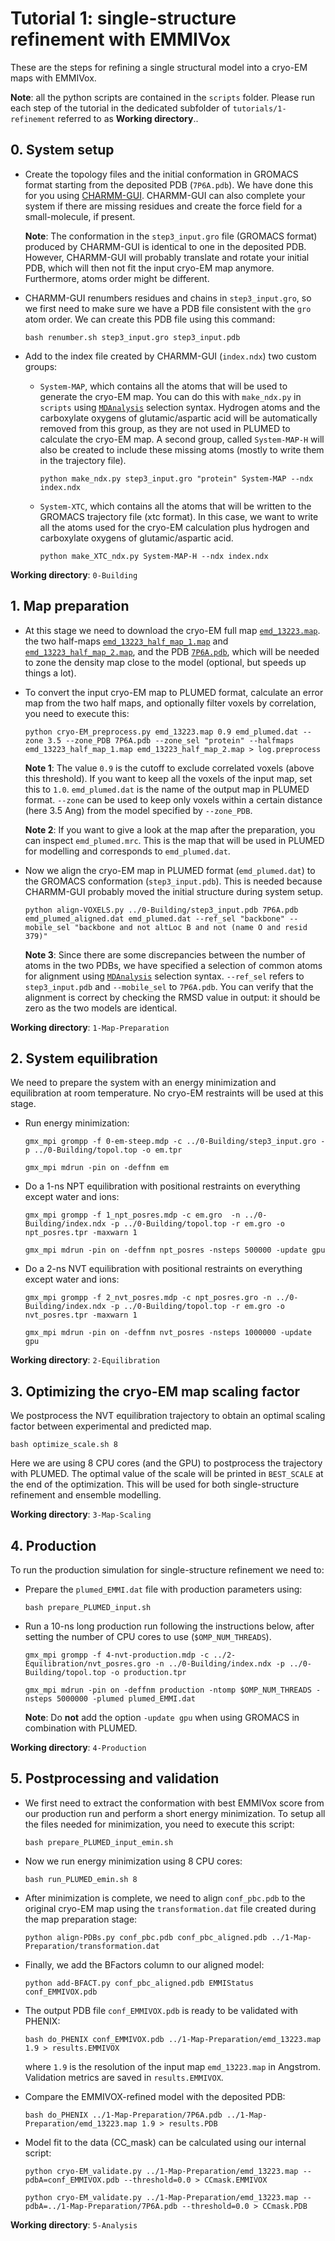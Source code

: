 # Tutorial 1: single-structure refinement with EMMIVox

These are the steps for refining a single structural model into a cryo-EM maps with EMMIVox.

**Note**: all the python scripts are contained in the `scripts` folder. Please run each step of the tutorial in the dedicated subfolder of `tutorials/1-refinement` referred to as **Working directory**..

## 0. System setup

   * Create the topology files and the initial conformation in GROMACS format starting from the deposited PDB (`7P6A.pdb`). We have done this for you using [CHARMM-GUI](https://www.charmm-gui.org). CHARMM-GUI can also complete your system if there are missing residues and create the force field for a small-molecule, if present.

      **Note**: The conformation in the `step3_input.gro` file (GROMACS format) produced by CHARMM-GUI is identical to one in the deposited PDB.
                However, CHARMM-GUI will probably translate and rotate your initial PDB, which will then not fit the input cryo-EM map anymore. Furthermore, atoms order might be different.

   * CHARMM-GUI renumbers residues and chains in `step3_input.gro`, so we first need to make sure we have a PDB file consistent with the `gro`
     atom order. We can create this PDB file using this command:

     `bash renumber.sh step3_input.gro step3_input.pdb`

   * Add to the index file created by CHARMM-GUI (`index.ndx`) two custom groups:

     * `System-MAP`, which contains all the atoms that will be used to generate the cryo-EM map. You can do this with `make_ndx.py` in `scripts` using [`MDAnalysis`](https://www.mdanalysis.org) selection syntax. Hydrogen atoms and the carboxylate oxygens of glutamic/aspartic acid will be automatically removed from this group, as they are not used in PLUMED to calculate the cryo-EM map. A second group, called `System-MAP-H` will also be created to include these missing atoms (mostly to write them in the trajectory file).

        `python make_ndx.py step3_input.gro "protein" System-MAP --ndx index.ndx`
       
     * `System-XTC`, which contains all the atoms that will be written to the GROMACS trajectory file (xtc format). In this case, we want to write all the atoms used for the cryo-EM calculation plus hydrogen and carboxylate oxygens of glutamic/aspartic acid.
 
        `python make_XTC_ndx.py System-MAP-H --ndx index.ndx`

   **Working directory**: `0-Building`

## 1. Map preparation

   * At this stage we need to download the cryo-EM full map [`emd_13223.map`](https://ftp.ebi.ac.uk/pub/databases/emdb/structures/EMD-13223/map/emd_13223.map.gz).
     the two half-maps [`emd_13223_half_map_1.map`](https://ftp.ebi.ac.uk/pub/databases/emdb/structures/EMD-13223/other/emd_13223_half_map_1.map.gz)
     and [`emd_13223_half_map_2.map`](https://ftp.ebi.ac.uk/pub/databases/emdb/structures/EMD-13223/other/emd_13223_half_map_1.map.gz),
     and the PDB [`7P6A.pdb`](https://files.rcsb.org/download/7P6A.pdb), which will be needed to zone the density map close to the model (optional, but speeds up things a lot).

   * To convert the input cryo-EM map to PLUMED format, calculate an error map from the two half maps, and optionally filter voxels by correlation, you need to execute this:

      `python cryo-EM_preprocess.py emd_13223.map 0.9 emd_plumed.dat --zone 3.5 --zone_PDB 7P6A.pdb --zone_sel "protein" --halfmaps emd_13223_half_map_1.map emd_13223_half_map_2.map > log.preprocess` 

       **Note 1**: The value `0.9` is the cutoff to exclude correlated voxels (above this threshold). If you want to keep all the voxels of the input map, set this to `1.0`. `emd_plumed.dat` is the name of the output map in PLUMED format. `--zone` can be used to keep only voxels within a certain distance (here 3.5 Ang) from the model specified by `--zone_PDB`.

       **Note 2**: If you want to give a look at the map after the preparation, you can inspect `emd_plumed.mrc`. This is the map that will be used in PLUMED for modelling and corresponds to `emd_plumed.dat`.

   * Now we align the cryo-EM map in PLUMED format (`emd_plumed.dat`) to the GROMACS conformation (`step3_input.pdb`). This is needed because CHARMM-GUI probably moved the initial structure during system setup. 

      `python align-VOXELS.py ../0-Building/step3_input.pdb 7P6A.pdb emd_plumed_aligned.dat emd_plumed.dat --ref_sel "backbone" --mobile_sel "backbone and not altLoc B and not (name O and resid 379)"`

       **Note 3**: Since there are some discrepancies between the number of atoms in the two PDBs, we have specified a selection of common atoms for alignment using [`MDAnalysis`](https://www.mdanalysis.org) selection syntax. `--ref_sel` refers to `step3_input.pdb` and `--mobile_sel` to `7P6A.pdb`. You can verify that the alignment is correct by checking the RMSD value in output: it should be zero as the two models are identical.

   **Working directory**: `1-Map-Preparation`

## 2. System equilibration

We need to prepare the system with an energy minimization and equilibration at room temperature. No cryo-EM restraints will be used at this stage.

   * Run energy minimization:

     `gmx_mpi grompp -f 0-em-steep.mdp -c ../0-Building/step3_input.gro -p ../0-Building/topol.top -o em.tpr`

     `gmx_mpi mdrun -pin on -deffnm em`

   * Do a 1-ns NPT equilibration with positional restraints on everything except water and ions:

     `gmx_mpi grompp -f 1_npt_posres.mdp -c em.gro  -n ../0-Building/index.ndx -p ../0-Building/topol.top -r em.gro -o npt_posres.tpr -maxwarn 1`

     `gmx_mpi mdrun -pin on -deffnm npt_posres -nsteps 500000 -update gpu`

   * Do a 2-ns NVT equilibration with positional restraints on everything except water and ions:

     `gmx_mpi grompp -f 2_nvt_posres.mdp -c npt_posres.gro -n ../0-Building/index.ndx -p ../0-Building/topol.top -r em.gro -o nvt_posres.tpr -maxwarn 1`

     `gmx_mpi mdrun -pin on -deffnm nvt_posres -nsteps 1000000 -update gpu`

   **Working directory**: `2-Equilibration`

## 3. Optimizing the cryo-EM map scaling factor

   We postprocess the NVT equilibration trajectory to obtain an optimal scaling factor between experimental and predicted map. 
   
   `bash optimize_scale.sh 8`

   Here we are using 8 CPU cores (and the GPU) to postprocess the trajectory with PLUMED. The optimal value of the scale will be printed in `BEST_SCALE` at the end of the optimization. This will be used for both single-structure refinement and ensemble modelling.

   **Working directory**: `3-Map-Scaling`

## 4. Production

   To run the production simulation for single-structure refinement we need to:

   * Prepare the `plumed_EMMI.dat` file with production parameters using:

     `bash prepare_PLUMED_input.sh`


   * Run a 10-ns long production run following the instructions below, after setting the number of CPU cores to use (`$OMP_NUM_THREADS`). 

     `gmx_mpi grompp -f 4-nvt-production.mdp -c ../2-Equilibration/nvt_posres.gro -n ../0-Building/index.ndx -p ../0-Building/topol.top -o production.tpr`

     `gmx_mpi mdrun -pin on -deffnm production -ntomp $OMP_NUM_THREADS -nsteps 5000000 -plumed plumed_EMMI.dat`

     **Note**: Do **not** add the option `-update gpu` when using GROMACS in combination with PLUMED.

   **Working directory**: `4-Production`

## 5. Postprocessing and validation

   * We first need to extract the conformation with best EMMIVox score from our production run and perform a short energy minimization. To setup all the files needed for minimization, you need to execute this script:
     
     `bash prepare_PLUMED_input_emin.sh`

   * Now we run energy minimization using 8 CPU cores:
    
     `bash run_PLUMED_emin.sh 8`

   * After minimization is complete, we need to align `conf_pbc.pdb` to the original cryo-EM map using the `transformation.dat`
     file created during the map preparation stage:

     `python align-PDBs.py conf_pbc.pdb conf_pbc_aligned.pdb ../1-Map-Preparation/transformation.dat`

   * Finally, we add the BFactors column to our aligned model:

     `python add-BFACT.py conf_pbc_aligned.pdb EMMIStatus conf_EMMIVOX.pdb`

   * The output PDB file `conf_EMMIVOX.pdb` is ready to be validated with PHENIX:

     `bash do_PHENIX conf_EMMIVOX.pdb ../1-Map-Preparation/emd_13223.map 1.9 > results.EMMIVOX`
   
     where `1.9` is the resolution of the input map `emd_13223.map` in Angstrom. Validation metrics are saved in `results.EMMIVOX`.

   * Compare the EMMIVOX-refined model with the deposited PDB:

      `bash do_PHENIX ../1-Map-Preparation/7P6A.pdb ../1-Map-Preparation/emd_13223.map 1.9 > results.PDB`

   * Model fit to the data (CC_mask) can be calculated using our internal script:

      `python cryo-EM_validate.py ../1-Map-Preparation/emd_13223.map --pdbA=conf_EMMIVOX.pdb --threshold=0.0 > CCmask.EMMIVOX`

      `python cryo-EM_validate.py ../1-Map-Preparation/emd_13223.map --pdbA=../1-Map-Preparation/7P6A.pdb --threshold=0.0 > CCmask.PDB`

   **Working directory**: `5-Analysis`
